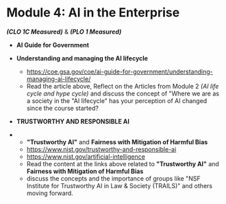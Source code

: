 # **Module 4: AI in the Enterprise** 
***(CLO 1C Measured)*** & ***(PLO 1 Measured)***

* **AI Guide for Government**    
* **Understanding and managing the AI lifecycle**  
  * https://coe.gsa.gov/coe/ai-guide-for-government/understanding-managing-ai-lifecycle/
  * Read the article above, Reflect on the Articles from Module 2 *(AI life cycle and hype cycle)* and discuss the concept of "Where we are as a society in the "AI lifecycle" has your perception of AI changed since the course started?
 
    
* **TRUSTWORTHY AND RESPONSIBLE AI**
* * **"Trustworthy AI"** and **Fairness with Mitigation of Harmful Bias**
  * https://www.nist.gov/trustworthy-and-responsible-ai
  * https://www.nist.gov/artificial-intelligence 
  * Read the content at the links above related to **"Trustworthy AI"** and **Fairness with Mitigation of Harmful Bias**
  * discuss the concepts and the importance of groups like "NSF Institute for Trustworthy AI in Law & Society (TRAILS)" and others moving forward.
